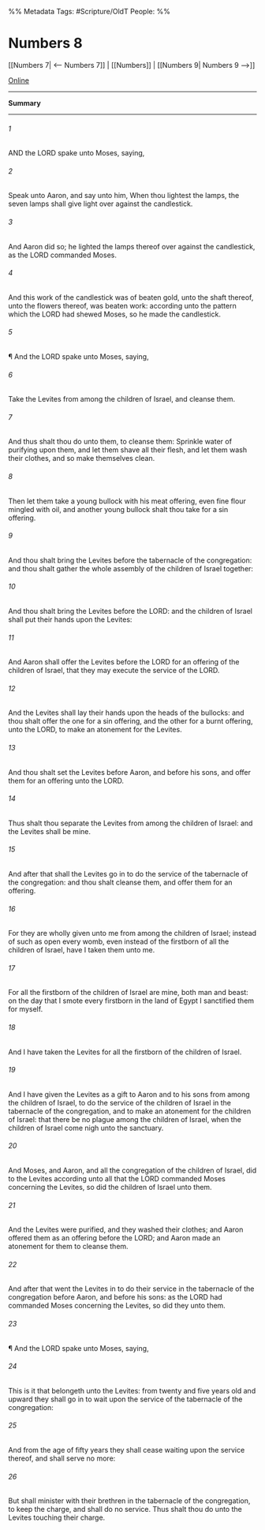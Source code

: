 

%% Metadata
Tags: #Scripture/OldT
People: 
%%
# Numbers 8
[[Numbers 7| <-- Numbers 7]] | [[Numbers]] | [[Numbers 9| Numbers 9 -->]]

[Online](https://churchofjesuschrist.org/study/scriptures/ot/num/8?lang=eng)

---
__Summary__



---

###### 1
AND the LORD spake unto Moses, saying,
###### 2
Speak unto Aaron, and say unto him, When thou lightest the lamps, the seven lamps shall give light over against the candlestick.
###### 3
And Aaron did so; he lighted the lamps thereof over against the candlestick, as the LORD commanded Moses.
###### 4
And this work of the candlestick was of beaten gold, unto the shaft thereof, unto the flowers thereof, was beaten work: according unto the pattern which the LORD had shewed Moses, so he made the candlestick.
###### 5
¶ And the LORD spake unto Moses, saying,
###### 6
Take the Levites from among the children of Israel, and cleanse them.
###### 7
And thus shalt thou do unto them, to cleanse them: Sprinkle water of purifying upon them, and let them shave all their flesh, and let them wash their clothes, and so make themselves clean.
###### 8
Then let them take a young bullock with his meat offering, even fine flour mingled with oil, and another young bullock shalt thou take for a sin offering.
###### 9
And thou shalt bring the Levites before the tabernacle of the congregation: and thou shalt gather the whole assembly of the children of Israel together:
###### 10
And thou shalt bring the Levites before the LORD: and the children of Israel shall put their hands upon the Levites:
###### 11
And Aaron shall offer the Levites before the LORD for an offering of the children of Israel, that they may execute the service of the LORD.
###### 12
And the Levites shall lay their hands upon the heads of the bullocks: and thou shalt offer the one for a sin offering, and the other for a burnt offering, unto the LORD, to make an atonement for the Levites.
###### 13
And thou shalt set the Levites before Aaron, and before his sons, and offer them for an offering unto the LORD.
###### 14
Thus shalt thou separate the Levites from among the children of Israel: and the Levites shall be mine.
###### 15
And after that shall the Levites go in to do the service of the tabernacle of the congregation: and thou shalt cleanse them, and offer them for an offering.
###### 16
For they are wholly given unto me from among the children of Israel; instead of such as open every womb, even instead of the firstborn of all the children of Israel, have I taken them unto me.
###### 17
For all the firstborn of the children of Israel are mine, both man and beast: on the day that I smote every firstborn in the land of Egypt I sanctified them for myself.
###### 18
And I have taken the Levites for all the firstborn of the children of Israel.
###### 19
And I have given the Levites as a gift to Aaron and to his sons from among the children of Israel, to do the service of the children of Israel in the tabernacle of the congregation, and to make an atonement for the children of Israel: that there be no plague among the children of Israel, when the children of Israel come nigh unto the sanctuary.
###### 20
And Moses, and Aaron, and all the congregation of the children of Israel, did to the Levites according unto all that the LORD commanded Moses concerning the Levites, so did the children of Israel unto them.
###### 21
And the Levites were purified, and they washed their clothes; and Aaron offered them as an offering before the LORD; and Aaron made an atonement for them to cleanse them.
###### 22
And after that went the Levites in to do their service in the tabernacle of the congregation before Aaron, and before his sons: as the LORD had commanded Moses concerning the Levites, so did they unto them.
###### 23
¶ And the LORD spake unto Moses, saying,
###### 24
This is it that belongeth unto the Levites: from twenty and five years old and upward they shall go in to wait upon the service of the tabernacle of the congregation:
###### 25
And from the age of fifty years they shall cease waiting upon the service thereof, and shall serve no more:
###### 26
But shall minister with their brethren in the tabernacle of the congregation, to keep the charge, and shall do no service. Thus shalt thou do unto the Levites touching their charge.



